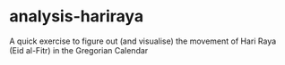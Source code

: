 # analysis-hariraya
A quick exercise to figure out (and visualise) the movement of Hari Raya (Eid al-Fitr) in the Gregorian Calendar
